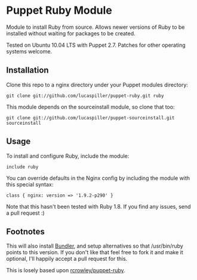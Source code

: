 Puppet Ruby Module
==================

Module to install Ruby from source. Allows newer versions of Ruby to be installed without waiting for packages to be created.

Tested on Ubuntu 10.04 LTS with Puppet 2.7. Patches for other operating systems welcome.

Installation
------------

Clone this repo to a nginx directory under your Puppet
modules directory:

    git clone git://github.com/lucaspiller/puppet-ruby.git ruby

This module depends on the sourceinstall module, so clone that too:

    git clone git://github.com/lucaspiller/puppet-sourceinstall.git sourceinstall

Usage
-----

To install and configure Ruby, include the module:

    include ruby

You can override defaults in the Nginx config by including
the module with this special syntax:

    class { nginx: version => '1.9.2-p290' }

Note that this hasn't been tested with Ruby 1.8. If you find any issues, send a pull request :)

Footnotes
-----------

This will also install [Bundler](http://gembundler.com/), and setup alternatives so that /usr/bin/ruby points to this version. If you don't like that feel free to fork it and make it optional, I'll happily accept a pull request for this.

This is losely based upon [rcrowley/puppet-ruby](https://github.com/rcrowley/puppet-ruby).
